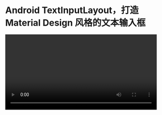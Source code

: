# Android TextInputLayout，打造 Material Design 风格的文本输入框

<video src="./img/mio-design_assets_textfields-anatomy-label-text-do.mp4" width=480 controls="controls" loop="loop" autoplay="autoplay" />

Android Material Design 对 EditText 输入框的交互设计定义了一个规范，设计细节可参考官网介绍： [MATERIAL DESIGN GUIDELINES: TEXT FIELDS](https://material.io/design/components/text-fields.html) 。**TextInputLayout** 提供了一种 Material 风格的文本输入框的实现。  

TextInputLayout 布局包装了一个 EditText 在用户输入文本隐藏提示时展示一个浮动的文本标签。    

## 用法

创建一个 Materail Design 风格的文本输入框，在你的 XML 布局文件中添加一个 **TextInputLayout**，并添加一个 **TextInputEditText** 作为  **TextInputLayout** 的直接子孩子。  

```xml
<com.google.android.material.textfield.TextInputLayout
    android:layout_width="match_parent"
    android:layout_height="wrap_content"
    android:hint="@string/hint_text">

  <com.google.android.material.textfield.TextInputEditText
      android:layout_width="match_parent"
      android:layout_height="wrap_content"/>

</com.google.android.material.textfield.TextInputLayout>
```

注： TextInputEditText 可以使用 EditText 代替，作为输入文本组件。EditText可以使用，但是 TextInputEditText 可以针对输入的文本提供更好的控制。  

### Materail 样式

#### Fill Box(Default) 颜色填充默认样式

填充的文本域有一个颜色填充的背景。可以直接在 TextInputLayout 中直接应用样式：  

```xml
style="@style/Widget.MaterialComponents.TextInputLayout.FilledBox"
```

可以通过 boxBackgroundColor 属性改变填充文本框的背景颜色。  

#### Outline Box（有边框填充）

```xml
style="@style/Widget.MaterialComponents.TextInputLayout.OutlinedBox"
```

可以通过 boxStrokeColor 和 boxStrokeWidth 两个属性改变边框的颜色和粗细。  

#### 圆角弧度

可以通过属性 boxCornerRadiusTopLeft，boxCornerRadiusTopRight，boxCornerRadiusBottomLeft， boxCornerRadiusBottomRight 设置左上、右上、左下、右下的圆角大小。  

## 通用特性

TextIInputLayout 提供了一个一些 Material 风格的文本输入框特性：  

<img src="./img/textinputlayout-common-features.png" />


Reference Resource:  

- [https://developer.android.com/reference/android/support/design/widget/TextInputLayout](https://developer.android.com/reference/android/support/design/widget/TextInputLayout)

- [https://material.io/develop/android/components/text-input-layout/](https://material.io/develop/android/components/text-input-layout/)

